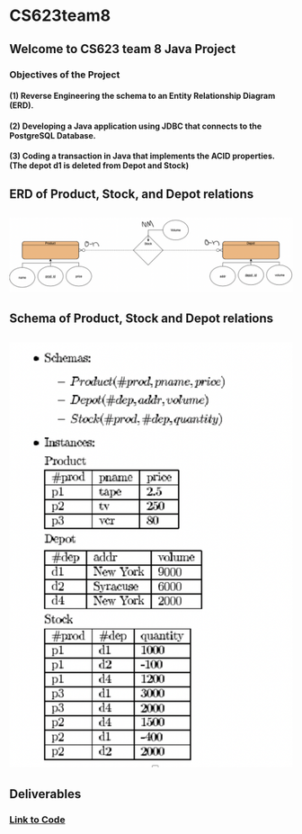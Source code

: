 # CS623team8
## Welcome to CS623 team 8 Java Project
### Objectives of the Project
#### (1) Reverse Engineering the schema to an Entity Relationship Diagram (ERD).
#### (2) Developing a Java application using JDBC that connects to the PostgreSQL Database.
#### (3) Coding a transaction in Java that implements the ACID properties. (The depot d1 is deleted from Depot and Stock)

## ERD of Product, Stock, and Depot relations

## ![alt text](https://github.com/nishanthulwan47/CS623team8/blob/main/ERD.png?raw=true)

## Schema of Product, Stock and Depot relations

## ![alt text](https://github.com/nishanthulwan47/CS623team8/blob/main/Schema.png?raw=true)

## Deliverables

### [Link to Code](https://github.com/nishanthulwan47/CS623team8/blob/main/src/javasql/SqlAcid.java)


